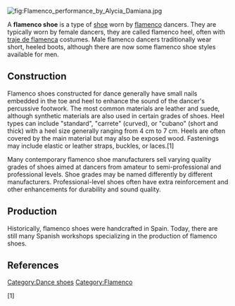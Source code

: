 ![](Flamenco_performance_by_Alycia_Damiana.jpg "fig:Flamenco_performance_by_Alycia_Damiana.jpg")

A **flamenco shoe** is a type of [shoe](shoe "wikilink") worn by
[flamenco](flamenco "wikilink") dancers. They are typically worn by
female dancers, they are called flamenco heel, often with [traje de
flamenca](traje_de_flamenca "wikilink") costumes. Male flamenco dancers
traditionally wear short, heeled boots, although there are now some
flamenco shoe styles available for men.

## Construction

Flamenco shoes constructed for dance generally have small nails embedded
in the toe and heel to enhance the sound of the dancer's percussive
footwork. The most common materials are leather and suede, although
synthetic materials are also used in certain grades of shoes. Heel types
can include "standard", "carrete" (curved), or "cubano" (short and
thick) with a heel size generally ranging from 4 cm to 7 cm. Heels are
often covered by the main material but may also be exposed wood.
Fastenings may include elastic or leather straps, buckles, or laces.[1]

Many contemporary flamenco shoe manufacturers sell varying quality
grades of shoes aimed at dancers from amateur to semi-professional and
professional levels. Shoe grades may be named differently by different
manufacturers. Professional-level shoes often have extra reinforcement
and other enhancements for durability and sound quality.

## Production

Historically, flamenco shoes were handcrafted in Spain. Today, there are
still many Spanish workshops specializing in the production of flamenco
shoes.

## References

[Category:Dance shoes](Category:Dance_shoes "wikilink")
[Category:Flamenco](Category:Flamenco "wikilink")

[1]